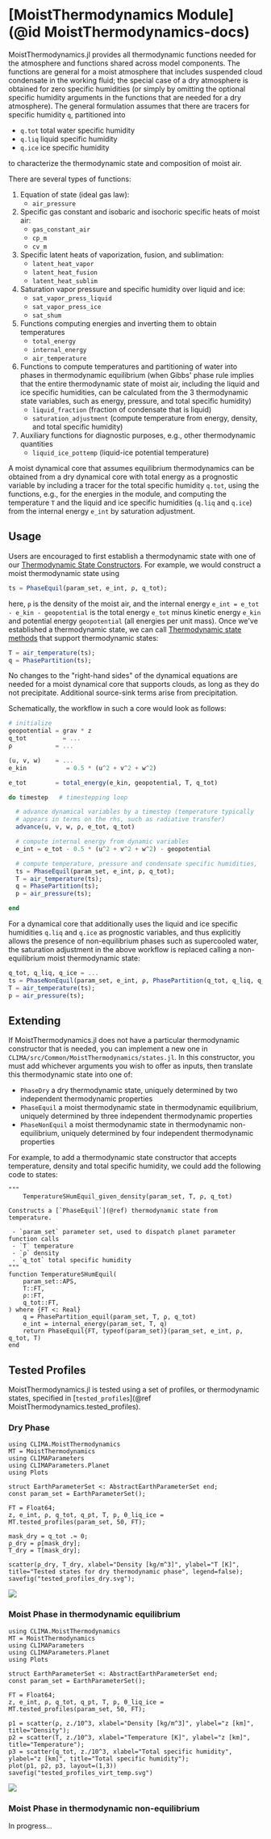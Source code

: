 # [MoistThermodynamics Module](@id MoistThermodynamics-docs)

MoistThermodynamics.jl provides all thermodynamic functions needed for the atmosphere and functions shared across model components. The functions are general for a moist atmosphere that includes suspended cloud condensate in the working fluid; the special case of a dry atmosphere is obtained for zero specific humidities (or simply by omitting the optional specific humidity arguments in the functions that are needed for a dry atmosphere). The general formulation assumes that there are tracers for specific humidity `q`, partitioned into

 - `q.tot` total water specific humidity
 - `q.liq` liquid specific humidity
 - `q.ice` ice specific humidity

to characterize the thermodynamic state and composition of moist air.

There are several types of functions:

1. Equation of state (ideal gas law):
    * `air_pressure`
2. Specific gas constant and isobaric and isochoric specific heats of moist air:
    * `gas_constant_air`
    * `cp_m`
    * `cv_m`
3. Specific latent heats of vaporization, fusion, and sublimation:
    * `latent_heat_vapor`
    * `latent_heat_fusion`
    * `latent_heat_sublim`
4. Saturation vapor pressure and specific humidity over liquid and ice:
    * `sat_vapor_press_liquid`
    * `sat_vapor_press_ice`
    * `sat_shum`
5. Functions computing energies and inverting them to obtain temperatures
    * `total_energy`
    * `internal_energy`
    * `air_temperature`
6. Functions to compute temperatures and partitioning of water into phases in thermodynamic equilibrium (when Gibbs' phase rule implies that the entire thermodynamic state of moist air, including the liquid and ice specific humidities, can be calculated from the 3 thermodynamic state variables, such as energy, pressure, and total specific humidity)
    * `liquid_fraction` (fraction of condensate that is liquid)
    * `saturation_adjustment` (compute temperature from energy, density, and total specific humidity)
7. Auxiliary functions for diagnostic purposes, e.g., other thermodynamic quantities
    * `liquid_ice_pottemp` (liquid-ice potential temperature)

A moist dynamical core that assumes equilibrium thermodynamics can be obtained from a dry dynamical core with total energy as a prognostic variable by including a tracer for the total specific humidity `q.tot`, using the functions, e.g., for the energies in the module, and computing the temperature `T` and the liquid and ice specific humidities (`q.liq` and `q.ice`) from the internal energy `e_int` by saturation adjustment.

## Usage

Users are encouraged to first establish a thermodynamic state with one of our [Thermodynamic State Constructors](@ref). For example, we would construct a moist thermodynamic state using

```julia
ts = PhaseEquil(param_set, e_int, ρ, q_tot);
```

here, `ρ` is the density of the moist air, and the internal energy `e_int = e_tot - e_kin - geopotential` is the total energy `e_tot` minus kinetic energy `e_kin` and potential energy `geopotential` (all energies per unit mass). Once we've established a thermodynamic state, we can call [Thermodynamic state methods](@ref) that support thermodynamic states:

```julia
T = air_temperature(ts);
q = PhasePartition(ts);
```

No changes to the "right-hand sides" of the dynamical equations are needed for a moist dynamical core that supports clouds, as long as they do not precipitate. Additional source-sink terms arise from precipitation.

Schematically, the workflow in such a core would look as follows:
```julia
# initialize
geopotential = grav * z
q_tot          = ...
ρ            = ...

(u, v, w)    = ...
e_kin           = 0.5 * (u^2 + v^2 + w^2)

e_tot        = total_energy(e_kin, geopotential, T, q_tot)

do timestep   # timestepping loop

  # advance dynamical variables by a timestep (temperature typically
  # appears in terms on the rhs, such as radiative transfer)
  advance(u, v, w, ρ, e_tot, q_tot)

  # compute internal energy from dynamic variables
  e_int = e_tot - 0.5 * (u^2 + v^2 + w^2) - geopotential

  # compute temperature, pressure and condensate specific humidities,
  ts = PhaseEquil(param_set, e_int, ρ, q_tot);
  T = air_temperature(ts);
  q = PhasePartition(ts);
  p = air_pressure(ts);

end
```

For a dynamical core that additionally uses the liquid and ice specific humidities `q.liq` and `q.ice` as prognostic variables, and thus explicitly allows the presence of non-equilibrium phases such as supercooled water, the saturation adjustment in the above workflow is replaced calling a non-equilibrium moist thermodynamic state:
```julia
q_tot, q_liq, q_ice = ...
ts = PhaseNonEquil(param_set, e_int, ρ, PhasePartition(q_tot, q_liq, q_ice));
T = air_temperature(ts);
p = air_pressure(ts);
```

## Extending

If MoistThermodynamics.jl does not have a particular thermodynamic constructor that is needed, you can implement a new one in `CLIMA/src/Common/MoistThermodynamics/states.jl`. In this constructor, you must add whichever arguments you wish to offer as inputs, then translate this thermodynamic state into one of:

 - `PhaseDry` a dry thermodynamic state, uniquely determined by two independent thermodynamic properties
 - `PhaseEquil` a moist thermodynamic state in thermodynamic equilibrium, uniquely determined by three independent thermodynamic properties
 - `PhaseNonEquil` a moist thermodynamic state in thermodynamic non-equilibrium, uniquely determined by four independent thermodynamic properties

For example, to add a thermodynamic state constructor that accepts temperature, density and total specific humidity, we could add the following code to states:

```
"""
    TemperatureSHumEquil_given_density(param_set, T, ρ, q_tot)

Constructs a [`PhaseEquil`](@ref) thermodynamic state from temperature.

 - `param_set` parameter set, used to dispatch planet parameter function calls
 - `T` temperature
 - `ρ` density
 - `q_tot` total specific humidity
"""
function TemperatureSHumEquil(
    param_set::APS,
    T::FT,
    ρ::FT,
    q_tot::FT,
) where {FT <: Real}
    q = PhasePartition_equil(param_set, T, ρ, q_tot)
    e_int = internal_energy(param_set, T, q)
    return PhaseEquil{FT, typeof(param_set)}(param_set, e_int, ρ, q_tot, T)
end
```

## Tested Profiles

MoistThermodynamics.jl is tested using a set of profiles, or thermodynamic states, specified in [`tested_profiles`](@ref MoistThermodynamics.tested_profiles).

### Dry Phase

```@example
using CLIMA.MoistThermodynamics
MT = MoistThermodynamics
using CLIMAParameters
using CLIMAParameters.Planet
using Plots

struct EarthParameterSet <: AbstractEarthParameterSet end;
const param_set = EarthParameterSet();

FT = Float64;
z, e_int, ρ, q_tot, q_pt, T, p, θ_liq_ice = MT.tested_profiles(param_set, 50, FT);

mask_dry = q_tot .≈ 0;
ρ_dry = ρ[mask_dry];
T_dry = T[mask_dry];

scatter(ρ_dry, T_dry, xlabel="Density [kg/m^3]", ylabel="T [K]", title="Tested states for dry thermodynamic phase", legend=false);
savefig("tested_profiles_dry.svg");
```
![](tested_profiles_dry.svg)

### Moist Phase in thermodynamic equilibrium

```@example
using CLIMA.MoistThermodynamics
MT = MoistThermodynamics
using CLIMAParameters
using CLIMAParameters.Planet
using Plots

struct EarthParameterSet <: AbstractEarthParameterSet end;
const param_set = EarthParameterSet();

FT = Float64;
z, e_int, ρ, q_tot, q_pt, T, p, θ_liq_ice = MT.tested_profiles(param_set, 50, FT);

p1 = scatter(ρ, z./10^3, xlabel="Density [kg/m^3]", ylabel="z [km]", title="Density");
p2 = scatter(T, z./10^3, xlabel="Temperature [K]", ylabel="z [km]", title="Temperature");
p3 = scatter(q_tot, z./10^3, xlabel="Total specific humidity", ylabel="z [km]", title="Total specific humidity");
plot(p1, p2, p3, layout=(1,3))
savefig("tested_profiles_virt_temp.svg")
```
![](tested_profiles_virt_temp.svg)

### Moist Phase in thermodynamic non-equilibrium

In progress...
